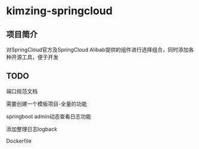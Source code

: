 # kimzing-springcloud

## 项目简介

对SpringCloud官方及SpringCloud Alibab提供的组件进行选择组合，同时添加各种开源工具，便于开发


## TODO

端口规范文档

需要创建一个模板项目-全量的功能

springboot admin动态查看日志功能

添加整理日志logback

Dockerfile